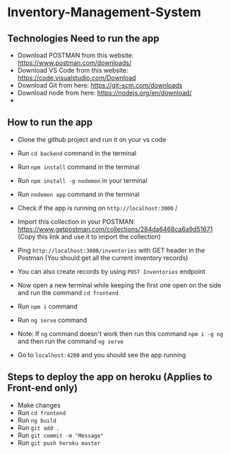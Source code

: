 # Inventory-Management-System

## Technologies Need to run the app

- Download POSTMAN from this website: https://www.postman.com/downloads/
- Download VS Code from this website: https://code.visualstudio.com/Download
- Download Git from here: https://git-scm.com/downloads
- Download node from here: https://nodejs.org/en/download/
- 

## How to run the app

- Clone the github project and run it on your vs code
- Run `cd backend` command in the terminal
- Run `npm install` command in the terminal
- Run `npm install -g nodemon` in your terminal
- Run `nodemon app` command in the terminal
- Check if the app is running on `http://localhost:3000` /
- Import this collection in your POSTMAN: https://www.getpostman.com/collections/284da6468ca6a9d51671 (Copy this link and use it to import the collection)
- Ping `http://localhost:3000/inventories` with GET header in the Postman (You should get all the current inventory records)
- You can also create records by using `POST Inventories` endpoint 

- Now open a new terminal while keeping the first one open on the side and run the command `cd frontend`
- Run `npm i` command
- Run `ng serve` command
- Note: If `ng` command doesn't work then run this command `npm i -g ng` and then run the command `ng serve`
- Go to `localhost:4200` and you should see the app running

## Steps to deploy the app on heroku (Applies to Front-end only)

- Make changes
- Run `cd frontend`
- Run `ng build`  
- Run `git add .`
- Run `git commit -m "Message"`
- Run `git push heroku master`
